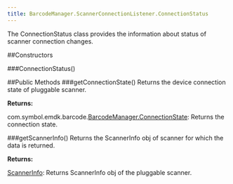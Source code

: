 ```yaml
---
title: BarcodeManager.ScannerConnectionListener.ConnectionStatus
---
```


The ConnectionStatus class provides the information about status of scanner connection changes.

##Constructors

###ConnectionStatus()

##Public Methods
###getConnectionState()
Returns the device connection state of pluggable scanner.

**Returns:**

com.symbol.emdk.barcode.[BarcodeManager.ConnectionState](BarcodeManager#BarcodeManager.ConnectionState): Returns the connection state. 

###getScannerInfo()
Returns the ScannerInfo obj of scanner for which the data is returned.

**Returns:**

[ScannerInfo](ScannerInfo): Returns ScannerInfo obj of the pluggable scanner.
